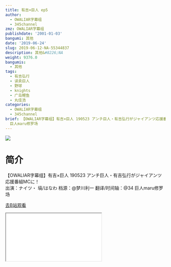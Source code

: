 ```yaml
---
title: 有吉×巨人 ep5
author:
  - OWALIAR字幕组
  - 345channel
zmz: OWALIAR字幕组
publishdate: '2001-01-03'
bangumi: 其他
date: '2019-06-24'
slug: 2019-06-12-NA-55344837
description: 其他&#8226;NA
weight: 9376.0
bangumis:
  - 其他
tags:
  - 有吉弘行
  - 读卖巨人
  - 野球
  - knights
  - 广岛鲤鱼
  - 丸佳浩
categories:
  - OWALIAR字幕组
  - 345channel
brief: 【OWALIAR字幕组】有吉×巨人 190523 アンチ巨人・有吉弘行がジャイアンツ応援番組MCに！ 出演：ナイツ・ 塙/はなわ 档源：@梦川利一 翻译/时间轴：@34
  巨人maru修罗场
---
```

![](https://raw.githubusercontent.com/tcgriffith/owaraisite/master/static/tmpimg/6aeeabf7f6377eec16e9d5beac51175ff853d53e.jpg.480.jpg)
# 简介  
【OWALIAR字幕组】有吉×巨人 190523
アンチ巨人・有吉弘行がジャイアンツ応援番組MCに！  
出演：ナイツ・ 塙/はなわ
档源：@梦川利一
翻译/时间轴：@34 
巨人maru修罗场  

[去B站观看](https://www.bilibili.com/video/av55344837/)
<div class ="resp-container"><iframe class="testiframe" src="//player.bilibili.com/player.html?aid=55344837"", scrolling="no", allowfullscreen="true" > </iframe></div> 
